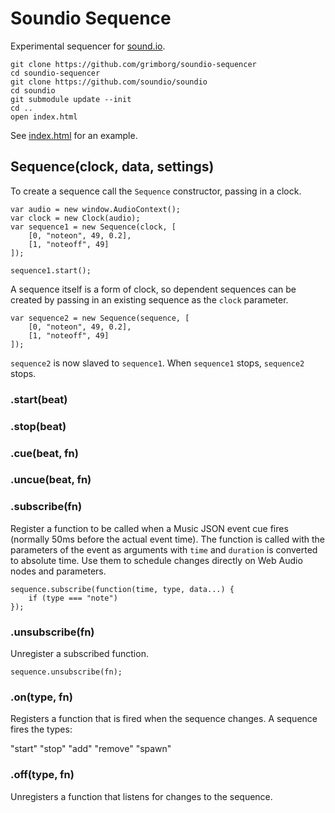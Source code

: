 # Soundio Sequence

Experimental sequencer for [sound.io](http://github.com/soundio).

    git clone https://github.com/grimborg/soundio-sequencer
    cd soundio-sequencer
    git clone https://github.com/soundio/soundio
    cd soundio
    git submodule update --init
    cd ..
    open index.html

See [index.html](https://github.com/grimborg/soundio-sequencer/blob/master/index.html) for an example.


## Sequence(clock, data, settings)

To create a sequence call the <code>Sequence</code> constructor, passing in a
clock.

    var audio = new window.AudioContext();
    var clock = new Clock(audio);
    var sequence1 = new Sequence(clock, [
        [0, "noteon", 49, 0.2],
        [1, "noteoff", 49]
    ]);
    
    sequence1.start();

A sequence itself is a form of clock, so dependent sequences can be created by
passing in an existing sequence as the <code>clock</code> parameter.

    var sequence2 = new Sequence(sequence, [
        [0, "noteon", 49, 0.2],
        [1, "noteoff", 49]
    ]);

<code>sequence2</code> is now slaved to <code>sequence1</code>. When
<code>sequence1</code> stops, <code>sequence2</code> stops.

### .start(beat)

### .stop(beat)

### .cue(beat, fn)

### .uncue(beat, fn)

### .subscribe(fn)

Register a function to be called when a Music JSON event cue fires (normally
50ms before the actual event time). The function is called with the parameters
of the event as arguments with <code>time</code> and <code>duration</code> is
converted to absolute time. Use them to schedule changes directly on Web Audio
nodes and parameters.

    sequence.subscribe(function(time, type, data...) {
        if (type === "note")
    });

### .unsubscribe(fn)

Unregister a subscribed function.

    sequence.unsubscribe(fn);

### .on(type, fn)

Registers a function that is fired when the sequence changes. A sequence fires
the types:

"start"
"stop"
"add"
"remove"
"spawn"

### .off(type, fn)

Unregisters a function that listens for changes to the sequence.
